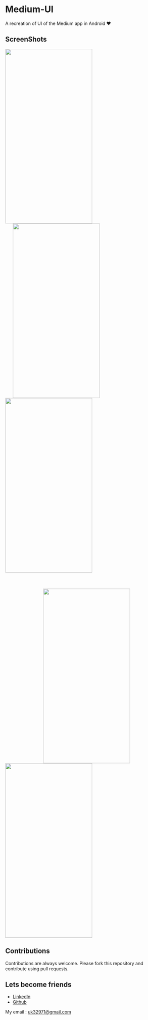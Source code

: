 # Medium-UI
A recreation of UI of the Medium app in Android ❤️


## ScreenShots

<img height=550 width=275 src="https://github.com/usman18/Medium-UI/blob/master/Screenshots/Medium5.JPG"
/><img height=550 width=275 src="https://github.com/usman18/Medium-UI/blob/master/Screenshots/Medium4.JPG" hspace=24
/><img height=550 width=275 src="https://github.com/usman18/Medium-UI/blob/master/Screenshots/Medium3.JPG"
/>
<br><br><br><br>
<img height=550 width=275 src="https://github.com/usman18/Medium-UI/blob/master/Screenshots/Medium2.JPG" hspace=120
/><img height=550 width=275 src="https://github.com/usman18/Medium-UI/blob/master/Screenshots/Medium1.JPG"/>


## Contributions
Contributions are always welcome. Please fork this repository and contribute using pull requests.

## Lets become friends
- [LinkedIn](https://www.linkedin.com/in/usman-khan-7b04b1138)
- [Github](https://github.com/usman18)

My email : uk32971@gmail.com

